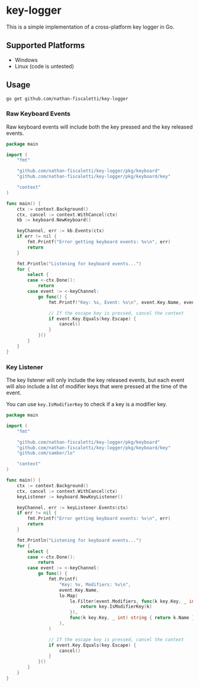 # key-logger

This is a simple implementation of a cross-platform key logger in Go.

## Supported Platforms

- Windows
- Linux (code is untested)

## Usage

```sh
go get github.com/nathan-fiscaletti/key-logger
```

### Raw Keyboard Events

Raw keyboard events will include both the key pressed and the key released events.

```go
package main

import (
	"fmt"

	"github.com/nathan-fiscaletti/key-logger/pkg/keyboard"
	"github.com/nathan-fiscaletti/key-logger/pkg/keyboard/key"

	"context"
)

func main() {
	ctx := context.Background()
	ctx, cancel := context.WithCancel(ctx)
	kb := keyboard.NewKeyboard()

	keyChannel, err := kb.Events(ctx)
	if err != nil {
		fmt.Printf("Error getting keyboard events: %v\n", err)
		return
	}

	fmt.Println("Listening for keyboard events...")
	for {
		select {
		case <-ctx.Done():
			return
		case event := <-keyChannel:
			go func() {
				fmt.Printf("Key: %s, Event: %s\n", event.Key.Name, event.EventType)

				// If the escape key is pressed, cancel the context
				if event.Key.Equals(key.Escape) {
					cancel()
				}
			}()
		}
	}
}
```

### Key Listener

The key listener will only include the key released events, but each event will also include a list
of modifier keys that were pressed at the time of the event.

You can use `key.IsModifierKey` to check if a key is a modifier key.

```go
package main

import (
	"fmt"

	"github.com/nathan-fiscaletti/key-logger/pkg/keyboard"
	"github.com/nathan-fiscaletti/key-logger/pkg/keyboard/key"
	"github.com/samber/lo"

	"context"
)

func main() {
	ctx := context.Background()
	ctx, cancel := context.WithCancel(ctx)
	keyListener := keyboard.NewKeyListener()

	keyChannel, err := keyListener.Events(ctx)
	if err != nil {
		fmt.Printf("Error getting keyboard events: %v\n", err)
		return
	}

	fmt.Println("Listening for keyboard events...")
	for {
		select {
		case <-ctx.Done():
			return
		case event := <-keyChannel:
			go func() {
				fmt.Printf(
					"Key: %v, Modifiers: %v\n",
					event.Key.Name,
					lo.Map(
						lo.Filter(event.Modifiers, func(k key.Key, _ int) bool {
							return key.IsModifierKey(k)
						}),
						func(k key.Key, _ int) string { return k.Name },
					),
				)

				// If the escape key is pressed, cancel the context
				if event.Key.Equals(key.Escape) {
					cancel()
				}
			}()
		}
	}
}
```